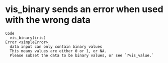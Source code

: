 # vis_binary sends an error when used with the wrong data

    Code
      vis_binary(iris)
    Error <simpleError>
      data input can only contain binary values
      This means values are either 0 or 1, or NA.
      Please subset the data to be binary values, or see `?vis_value.`


